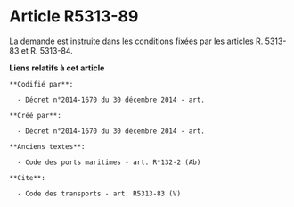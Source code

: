 # Article R5313-89

La demande est instruite dans les conditions fixées par les articles R. 5313-83 et R. 5313-84.

**Liens relatifs à cet article**

	**Codifié par**:

	  - Décret n°2014-1670 du 30 décembre 2014 - art.

	**Créé par**:

	  - Décret n°2014-1670 du 30 décembre 2014 - art.

	**Anciens textes**:

	  - Code des ports maritimes - art. R*132-2 (Ab)

	**Cite**:

	  - Code des transports - art. R5313-83 (V)
